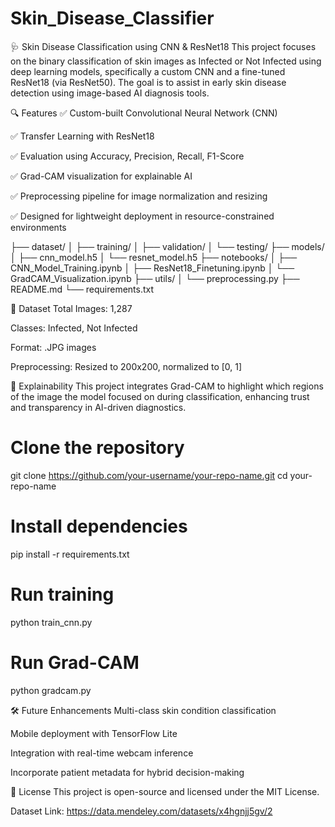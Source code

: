 # Skin_Disease_Classifier

🩺 Skin Disease Classification using CNN & ResNet18
This project focuses on the binary classification of skin images as Infected or Not Infected using deep learning models, specifically a custom CNN and a fine-tuned ResNet18 (via ResNet50). The goal is to assist in early skin disease detection using image-based AI diagnosis tools.




🔍 Features
✅ Custom-built Convolutional Neural Network (CNN)

✅ Transfer Learning with ResNet18

✅ Evaluation using Accuracy, Precision, Recall, F1-Score

✅ Grad-CAM visualization for explainable AI

✅ Preprocessing pipeline for image normalization and resizing

✅ Designed for lightweight deployment in resource-constrained environments




├── dataset/
│   ├── training/
│   ├── validation/
│   └── testing/
├── models/
│   ├── cnn_model.h5
│   └── resnet_model.h5
├── notebooks/
│   ├── CNN_Model_Training.ipynb
│   ├── ResNet18_Finetuning.ipynb
│   └── GradCAM_Visualization.ipynb
├── utils/
│   └── preprocessing.py
├── README.md
└── requirements.txt




🧪 Dataset
Total Images: 1,287

Classes: Infected, Not Infected

Format: .JPG images

Preprocessing: Resized to 200x200, normalized to [0, 1]


🔬 Explainability
This project integrates Grad-CAM to highlight which regions of the image the model focused on during classification, enhancing trust and transparency in AI-driven diagnostics.


# Clone the repository
git clone https://github.com/your-username/your-repo-name.git
cd your-repo-name

# Install dependencies
pip install -r requirements.txt

# Run training
python train_cnn.py

# Run Grad-CAM
python gradcam.py





🛠️ Future Enhancements
Multi-class skin condition classification

Mobile deployment with TensorFlow Lite

Integration with real-time webcam inference

Incorporate patient metadata for hybrid decision-making



📄 License
This project is open-source and licensed under the MIT License.


Dataset Link: https://data.mendeley.com/datasets/x4hgnjj5gv/2

